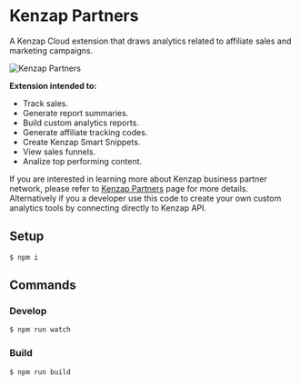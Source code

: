 # Kenzap Partners

A Kenzap Cloud extension that draws analytics related to affiliate sales and marketing campaigns.

![Kenzap Partners](https://cdn.kenzap.com/github/img/myticket-1.png)

<b>Extension intended to:</b>

<ul>
<li>Track sales.</li>
<li>Generate report summaries.</li>
<li>Build custom analytics reports.</li>
<li>Generate affiliate tracking codes.</li>
<li>Create Kenzap Smart Snippets.</li>
<li>View sales funnels.</li>
<li>Analize top performing content.</li>
</ul>

If you are interested in learning more about Kenzap business partner network, please refer to <a href="https://kenzap.com/affiliate/" >Kenzap Partners</a> page for more details. Alternatively if you a developer use this code to create your own custom analytics tools by connecting directly to Kenzap API.

## Setup

```shell
$ npm i
```

## Commands

### Develop

```sh
$ npm run watch
```

### Build

```sh
$ npm run build
```
